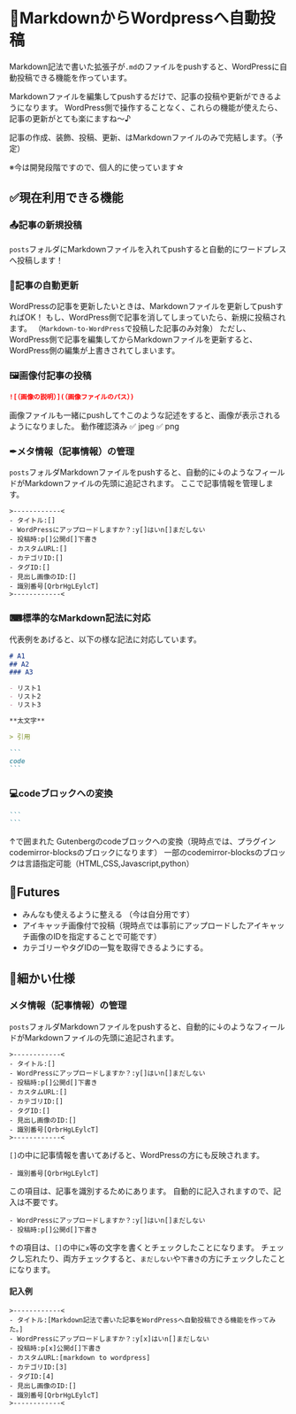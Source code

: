 # 🎉MarkdownからWordpressへ自動投稿
Markdown記法で書いた拡張子が`.md`のファイルをpushすると、WordPressに自動投稿できる機能を作っています。  

Markdownファイルを編集してpushするだけで、記事の投稿や更新ができるようになります。
WordPress側で操作することなく、これらの機能が使えたら、記事の更新がとても楽にますね～♪

記事の作成、装飾、投稿、更新、はMarkdownファイルのみで完結します。（予定）

※今は開発段階ですので、個人的に使っています☆

## ✅現在利用できる機能
### 📤記事の新規投稿
`posts`フォルダにMarkdownファイルを入れてpushすると自動的にワードプレスへ投稿します！

### 🔄記事の自動更新
WordPressの記事を更新したいときは、Markdownファイルを更新してpushすればOK！
もし、WordPress側で記事を消してしまっていたら、新規に投稿されます。
（`Markdown-to-WordPress`で投稿した記事のみ対象）
ただし、WordPress側で記事を編集してからMarkdownファイルを更新すると、WordPress側の編集が上書きされてしまいます。


### 🖼画像付記事の投稿
```markdown
![（画像の説明）](（画像ファイルのパス）)
```
画像ファイルも一緒にpushして↑このような記述をすると、画像が表示されるようになりました。
動作確認済み  ✅ jpeg ✅ png


### ✒メタ情報（記事情報）の管理
`posts`フォルダMarkdownファイルをpushすると、自動的に↓のようなフィールドがMarkdownファイルの先頭に追記されます。
ここで記事情報を管理します。
```
>------------<
- タイトル:[]
- WordPressにアップロードしますか？:y[]はいn[]まだしない
- 投稿時:p[]公開d[]下書き
- カスタムURL:[]
- カテゴリID:[]
- タグID:[]
- 見出し画像のID:[]
- 識別番号[QrbrHgLEylcT]
>------------<
```

### ⌨標準的なMarkdown記法に対応
代表例をあげると、以下の様な記法に対応しています。
~~~markdown
# A1
## A2
### A3

- リスト1
- リスト2
- リスト3

**太文字**

> 引用

```
code
```
~~~

### 💻codeブロックへの変換
~~~markdown
```
```
~~~
↑で囲まれた
Gutenbergのcodeブロックへの変換（現時点では、プラグインcodemirror-blocksのブロックになります）
一部のcodemirror-blocksのブロックは言語指定可能（HTML,CSS,Javascript,python）



## 📅Futures
- みんなも使えるように整える  （今は自分用です）
- アイキャッチ画像付で投稿（現時点では事前にアップロードしたアイキャッチ画像のIDを指定することで可能です）
- カテゴリーやタグIDの一覧を取得できるようにする。

## 📝細かい仕様
### メタ情報（記事情報）の管理
`posts`フォルダMarkdownファイルをpushすると、自動的に↓のようなフィールドがMarkdownファイルの先頭に追記されます。
```
>------------<
- タイトル:[]
- WordPressにアップロードしますか？:y[]はいn[]まだしない
- 投稿時:p[]公開d[]下書き
- カスタムURL:[]
- カテゴリID:[]
- タグID:[]
- 見出し画像のID:[]
- 識別番号[QrbrHgLEylcT]
>------------<
```
`[]`の中に記事情報を書いてあげると、WordPressの方にも反映されます。

```
- 識別番号[QrbrHgLEylcT]
```
この項目は、記事を識別するためにあります。
自動的に記入されますので、記入は不要です。

```
- WordPressにアップロードしますか？:y[]はいn[]まだしない
- 投稿時:p[]公開d[]下書き

```

↑の項目は、`[]`の中に`x`等の文字を書くとチェックしたことになります。
チェックし忘れたり、両方チェックすると、`まだしない`や`下書き`の方にチェックしたことになります。

#### 記入例
```
>------------<
- タイトル:[Markdown記法で書いた記事をWordPressへ自動投稿できる機能を作ってみた。]
- WordPressにアップロードしますか？:y[x]はいn[]まだしない
- 投稿時:p[x]公開d[]下書き
- カスタムURL:[markdown to wordpress]
- カテゴリID:[3]
- タグID:[4]
- 見出し画像のID:[]
- 識別番号[QrbrHgLEylcT]
>------------<
```
